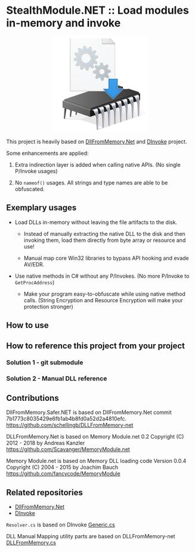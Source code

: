 # StealthModule.NET :: Load modules in-memory and invoke

<p align="center" style="text-align:center">
    <img alt="Logo image" src="logo.png">
</p>

This project is heavily based on [DllFromMemory.Net](https://github.com/schellingb/DLLFromMemory-net/) and [DInvoke](https://github.com/TheWover/DInvoke) project.

Some enhancements are applied:

1. Extra indirection layer is added when calling native APIs. (No single P/Invoke usages)

2. No `nameof()` usages. All strings and type names are able to be obfuscated.

## Exemplary usages

* Load DLLs in-memory without leaving the file artifacts to the disk.

    * Instead of manually extracting the native DLL to the disk and then invoking them, load them directly from byte array or resource and use!

    * Manual map core Win32 libraries to bypass API hooking and evade AV/EDR.

* Use native methods in C# without any P/Invokes. (No more P/Invoke to `GetProcAddress`)

    * Make your program easy-to-obfuscate while using native method calls. (String Encryption and Resource Encryption will make your protection stronger)

## How to use

## How to reference this project from your project

### Solution 1 - git submodule

### Solution 2 - Manual DLL reference

## Contributions

DllFromMemory.Safer.NET is based on DllFromMemory.Net commit 7b1773c8035429e6fb1ab4b8fd0a52d2a4810efc.
https://github.com/schellingb/DLLFromMemory-net

DLLFromMemory.Net is based on Memory Module.net 0.2
Copyright (C) 2012 - 2018 by Andreas Kanzler
https://github.com/Scavanger/MemoryModule.net

Memory Module.net is based on Memory DLL loading code Version 0.0.4
Copyright (C) 2004 - 2015 by Joachim Bauch
https://github.com/fancycode/MemoryModule

## Related repositories

* [DllFromMemory.Net](https://github.com/schellingb/DLLFromMemory-net)
* [DInvoke](https://github.com/TheWover/DInvoke)

`Resolver.cs` is based on DInvoke [Generic.cs](https://github.com/TheWover/DInvoke/blob/15924897d9992ae90ec43aaf3b74915df3e4518b/DInvoke/DInvoke/DynamicInvoke/Generic.cs)

DLL Manual Mapping utility parts are based on DLLFromMemory-net [DLLFromMemory.cs](https://github.com/schellingb/DLLFromMemory-net/blob/7b1773c8035429e6fb1ab4b8fd0a52d2a4810efc/DLLFromMemory.cs#)
